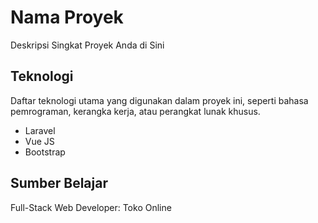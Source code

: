 # Nama Proyek

Deskripsi Singkat Proyek Anda di Sini

## Teknologi

Daftar teknologi utama yang digunakan dalam proyek ini, seperti bahasa pemrograman, kerangka kerja, atau perangkat lunak khusus.

- Laravel
- Vue JS
- Bootstrap

## Sumber Belajar


Full-Stack Web Developer: Toko Online
